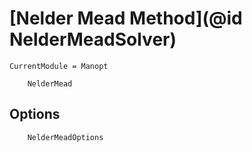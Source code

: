 # [Nelder Mead Method](@id NelderMeadSolver)

```@meta
CurrentModule = Manopt
```

```@docs
    NelderMead
```

## Options

```@docs
    NelderMeadOptions
```
